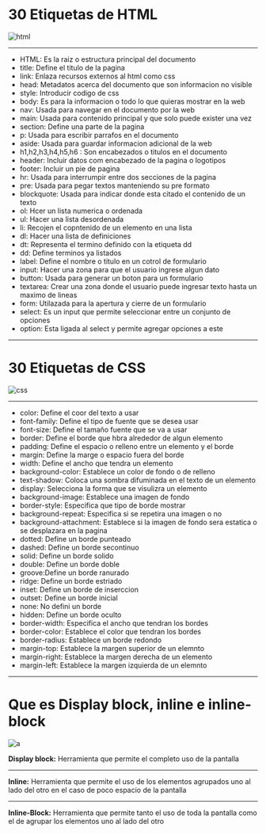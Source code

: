 # 30 Etiquetas de HTML

![html](https://www.manejandodatos.es/wp-content/uploads/2013/07/html5_logo.png)
<hr>

 - HTML:   Es la raiz o estructura principal del documento
- title:  Define el titulo de la pagina  
- link:  Enlaza recursos externos al html como css
- head: Metadatos acerca del documento que son informacion no visible  
- style: Introducir codigo de css
- body: Es para la informacion o todo lo que quieras mostrar en la web
- nav: Usada para navegar en el documento por la web
- main: Usada para contenido principal y que solo puede exister una vez
- section: Define una parte de la pagina
- p: Usada para escribir parrafos en el documento
- aside: Usada para guardar informacion adicional de la web
- h1,h2,h3,h4,h5,h6 : Son encabezados o titulos en el documento
- header: Incluir datos com encabezado de la pagina o logotipos
- footer: Incluir un pie de pagina
- hr: Usada para interrumpir entre dos secciones de la pagina
- pre: Usada para pegar textos manteniendo su pre formato
- blockquote: Usada para indicar donde esta citado el contenido de un texto
- ol: Hcer un lista numerica o ordenada
- ul: Hacer una lista desordenada
- li: Recojen el copntenido de un elemento en una lista
- dl: Hacer una lista de definiciones
- dt: Representa el termino definido con la etiqueta dd
- dd: Define terminos ya listados
- label: Define el nombre o titulo en un cotrol de formulario
- input: Hacer una zona para que el usuario ingrese algun dato
- button: Usada para generar un boton para un formulario
- textarea: Crear una zona donde el usuario puede ingresar texto hasta un maximo de lineas
- form: Utilazada para la apertura y cierre de un formulario
- select: Es un input que permite seleccionar entre un conjunto de opciones  
- option: Esta ligada al select y permite agregar opciones a este 

<hr>

# 30 Etiquetas de CSS

![css](https://informaticacoslada.com/wp-content/uploads/2015/07/css3.png)

<hr>

-  color: Define el coor del texto a usar  
-  font-family: Define el tipo de fuente que se desea usar
-  font-size: Define el tamaño fuente que se va a usar
-  border: Define el borde que hbra alrededor de algun elemento
-  padding: Define el espacio o relleno entre un elemento y el borde
-  margin: Define la marge o espacio fuera del borde
-  width: Define el ancho que tendra un elemento
-  background-color: Establece un color de fondo o de relleno
-  text-shadow: Coloca una sombra difuminada en el texto de un elemento
-  display: Selecciona la forma que se visulizra un elemento
-  background-image: Establece una imagen de fondo
-  border-style: Especifica que tipo de borde mostrar
-  background-repeat: Especifica si se repetira una imagen o no
-  background-attachment: Establece si la imagen de fondo sera estatica o se desplazara en la pagina
-  dotted: Define un borde punteado
-  dashed: Define un borde secontinuo
-  solid: Define un borde solido
-  double: Define un borde doble
-  groove:Define un borde ranurado
-  ridge: Define un borde estriado
-  inset: Define un borde de inserccion
-  outset: Define un borde inicial
-  none: No defini un borde
-  hidden: Define un borde oculto
-  border-width: Especifica el ancho que tendran los bordes
-  border-color: Establece el color que tendran los bordes
-  border-radius: Establece un borde redondo
-  margin-top: Establece la margen superior de un elemnto
-  margin-right: Establece la margen derecha de un elemento
-  margin-left: Establece la margen izquierda de un elemnto

<hr>

# Que es Display block, inline e inline-block

![a](https://mblogthumb-phinf.pstatic.net/MjAxNzEyMDhfMTY1/MDAxNTEyNzI2MjcyMTY4.7p0i3X51WYejSyVCki-4BQtv6ecy2uflB53fhTBdD8Ag.Gx7e6zVxQxyeB-O7EefE4rBrDBCR8YHdkezklsia7UUg.PNG.ceo_zeus/aa11.png?type=w800)

**Display block:** Herramienta que permite el completo uso de la pantalla 

 <hr>
 
 **Inline:** Herramienta que permite el uso de los elementos agrupados uno al lado del otro en el caso de poco espacio de la pantalla
 
 <hr>
 
 **Inline-Block:** Herramienta que permite tanto el uso de toda la pantalla como el de agrupar los elementos uno al lado del otro 




















